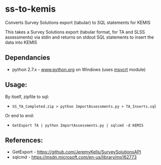 # ss-to-kemis
Converts Survey Solutions export (tabular) to SQL statements for KEMIS

This takes a Survey Solutions export (tabular format, for TA and SLSS assessments) via stdin and returns on stdout SQL statements to insert the data into KEMIS

## Dependancies

 - python 2.7.x - www.python.org on Windows (uses [msvcrt](https://docs.python.org/2/library/msvcrt.html) module)

## Usage:

By itself, zipfile to sql:

 - `SS_TA_Completed.zip > python ImportAssessments.py > TA_Inserts.sql`

Or end to end:

 - `GetExport TA | python ImportAssessments.py | sqlcmd -d KEMIS`

## References:

 - GetExport - https://github.com/JeremyKells/SurveySolutionsAPI
 - sqlcmd    - https://msdn.microsoft.com/en-us/library/ms162773
